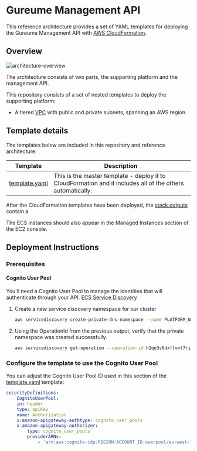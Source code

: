 # Gureume Management API

This reference architecture provides a set of YAML templates for deploying the Gureume Management API with [AWS CloudFormation](https://aws.amazon.com/cloudformation/).

## Overview

![architecture-overview](images/architecture-overview.png)

The architecture consists of two parts, the supporting platform and the management API.

This repository consists of a set of nested templates to deploy the supporting platform:

- A tiered [VPC](http://docs.aws.amazon.com/AmazonVPC/latest/UserGuide/VPC_Introduction.html) with public and private subnets, spanning an AWS region.

## Template details

The templates below are included in this repository and reference architecture:

| Template | Description |
| --- | --- |
| [template.yaml](template.yaml) | This is the master template - deploy it to CloudFormation and it includes all of the others automatically. |

After the CloudFormation templates have been deployed, the [stack outputs](http://docs.aws.amazon.com/AWSCloudFormation/latest/UserGuide/outputs-section-structure.html) contain a

The ECS instances should also appear in the Managed Instances section of the EC2 console.

## Deployment Instructions

### Prerequisites

#### Cognito User Pool

You'll need a Cognito User Pool to manage the identities that will authenticate through your API. [ECS Service Discovery](https://docs.aws.amazon.com/AmazonECS/latest/developerguide/service-discovery.html#create-service-discovery)

1. Create a new service discovery namespace for our cluster

    ``` bash
    aws servicediscovery create-private-dns-namespace --name PLATFORM_NAME --vpc vpc-abcd1234 --region us-east-1
    ```

2. Using the OperationId from the previous output, verify that the private namespace was created successfully.

    ``` bash
    aws servicediscovery get-operation --operation-id h2qe3s6dxftvvt7riu6lfy2f6c3jlhf4-je6chs2e
    ```

### Configure the template to use the Cognito User Pool

You can adjust the Cognito User Pool ID used in this section of the [template.yaml](template.yaml) template:

``` YAML
securityDefinitions:
    CognitoUserPool:
    in: header
    type: apiKey
    name: Authorization
    x-amazon-apigateway-authtype: cognito_user_pools
    x-amazon-apigateway-authorizer:
        type: cognito_user_pools
        providerARNs:
            - 'arn:aws:cognito-idp:REGION:ACCOUNT_ID:userpool/eu-west-1_MkMfew8eN'
```
